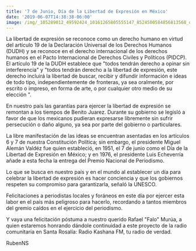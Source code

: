 ```yaml
---
title: '7 de Junio, Día de la Libertad de Expresión en México'
date: '2019-06-07T14:38:38-06:00'
image: /img/_105289012_49592424_10161265805555147_8524500584856813568_o.jpg
---
```

La libertad de expresión se reconoce como un derecho humano en virtud del artículo 19 de la Declaración Universal de los Derechos Humanos (DUDH) y se reconoce en el derecho internacional de los derechos humanos en el Pacto Internacional de Derechos Civiles y Políticos (PIDCP). El artículo 19 de la DUDH establece que "todos tendrán derecho a opinar sin interferencia" y "todos tendrán derecho a la libertad de expresión, este derecho incluirá la libertad de buscar, recibir y difundir información e ideas de todo tipo, independientemente de fronteras, ya sea oralmente, por escrito o impreso, en forma de arte, o por cualquier otro medio de su elección ".

En nuestro país las garantías para ejercer la libertad de expresión se remontan a los tiempos de Benito Juarez. Durante su gobierno se legisló a favor de que los mexicanos pudieran expresarse libremente sin sufrir persecución o daño alguno, ya sea por parte del gobierno o particulares.

La libre manifestación de las ideas se encuentran asentadas en los artículos 6 y 7 de nuestra Constitución Política; sin embargo, el presidente Miguel Alemán Valdéz fue quien estableció, en 1951, el 7 de junio como el Día de la Libertad de Expresión en México; y en 1976, el presidente Luis Echeverría añade a esta fecha la entrega del Premio Nacional de Periodismo.

Lo que se busca en nuestro país y en el mundo al establecer un día para celebrar la libertad de expresión es hacer conciencia y que los gobiernos respeten su compromiso para garantizarla, señaló la UNESCO.

Felicitaciones a periodistas locales y foráneos en este día por ejercer esta labor en el país más peligroso para hacerlo, recordando a tantos miembros del gremio caídos en el ejercicio del periodismo. 

Y vaya una felicitación póstuma a nuestro querido Rafael "Falo" Murúa, a quien estaremos honrando dándole continuidad a este proyecto de la radio comunitaria en Santa Rosalía: Radio Kashana FM, tu radio de verdad.

RubenNS
